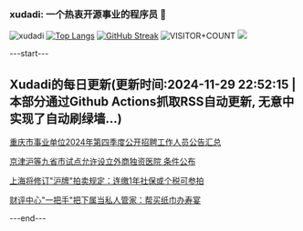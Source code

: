 ### xudadi: 一个热衷开源事业的程序员 👋

![xudadi](https://github-readme-stats-git-masterorgs-github-readme-stats-team.vercel.app/api?username=xudadi)
[![Top Langs](https://github-readme-stats.vercel.app/api/top-langs/?username=xudadi)](https://github.com/anuraghazra/github-readme-stats)
[![GitHub Streak](https://streak-stats.demolab.com?user=xudadi&locale=zh_Hans)](https://git.io/streak-stats)
![VISITOR+COUNT](https://komarev.com/ghpvc/?username=xudadi&label=VISITOR+COUNT)
![](https://raw.githubusercontent.com/xudadi/xudadi/main/assets/github-contribution-grid-snake.svg)


---start---

## Xudadi的每日更新(更新时间:2024-11-29 22:52:15 | 本部分通过Github Actions抓取RSS自动更新, 无意中实现了自动刷绿墙...)

[重庆市事业单位2024年第四季度公开招聘工作人员公告汇总](https://www.gongkaoleida.com/article/2212910)

[京津沪等九省市试点允许设立外商独资医院 条件公布](https://m.163.com/news/article/JI6DVF9R0514R9OJ.html)

[上海将修订"沪牌"拍卖规定：连缴1年社保或个税可参拍](https://m.163.com/news/article/JI67R36M0001899O.html)

[财评中心"一把手"把下属当私人管家：帮买纸巾办寿宴](https://m.163.com/news/article/JI5R33JH0514D3UH.html)

---end---
